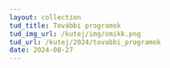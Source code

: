 ```yaml
---
layout: collection
tud_title: További programok
tud_img_url: /kutej/img/omikk.png
tud_url: /kutej/2024/tovabbi_programok
date: 2024-08-27
---
```

